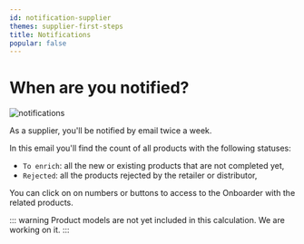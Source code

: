 ```yaml
---
id: notification-supplier
themes: supplier-first-steps
title: Notifications
popular: false
---
```


# When are you notified?

![notifications](../img/notifications.svg)

As a supplier, you'll be notified by email twice a week.

In this email you'll find the count of all products with the following statuses:
* `To enrich`: all the new or existing products that are not completed yet,
* `Rejected`: all the products rejected by the retailer or distributor,

<!--
Then in the body of the message tells you the number of approved, rejected and new products to enrich since the last email.
-->

You can click on on numbers or buttons to access to the Onboarder with the related products.

::: warning
Product models are not yet included in this calculation. We are working on it.
::: 

